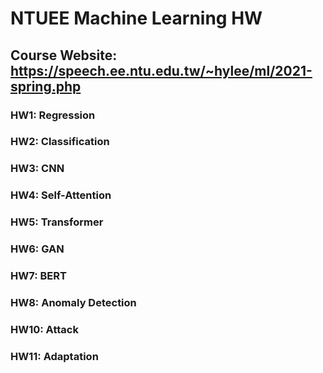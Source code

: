 # NTUEE Machine Learning HW
## Course Website: https://speech.ee.ntu.edu.tw/~hylee/ml/2021-spring.php
### HW1: Regression
### HW2: Classification
### HW3: CNN
### HW4: Self-Attention
### HW5: Transformer
### HW6: GAN
### HW7: BERT
### HW8: Anomaly Detection
### HW10: Attack
### HW11: Adaptation
